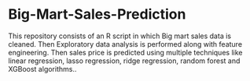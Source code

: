 # Big-Mart-Sales-Prediction
This repository consists of an R script in which Big mart sales data is cleaned. Then Exploratory data analysis is performed along with feature engineering. Then sales price is predicted using multiple techniques like linear regression, lasso regression, ridge regression, random forest and XGBoost algorithms..
